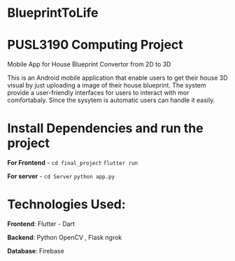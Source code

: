 # BlueprintToLife
# PUSL3190 Computing Project
Mobile App for House Blueprint Convertor from 2D to 3D

This is an Android mobile application that enable users to get their house 3D visual by just uploading a image of their house blueprint. The system provide a user-friendly interfaces for users to interact with mor comfortabaly. Since the sysytem is automatic users can handle it easily. 


# Install Dependencies and run the project

**For Frontend** - `cd final_project`  `flutter run`

**For server** - `cd Server`  `python app.py`

# Technologies Used:
**Frontend**: Flutter - Dart

**Backend**: Python OpenCV , Flask ngrok

**Database**: Firebase




